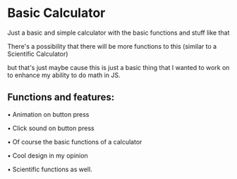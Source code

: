 <h1>Basic Calculator</h1>
Just a basic and simple calculator with the basic functions and stuff like that

There's a possibility that there will be more functions to this (similar to a Scientific Calculator) 

but that's just maybe cause this is just a basic thing that I wanted to work on to enhance my ability to do math in JS.

<h2>Functions and features:</h2>
• Animation on button press


• Click sound on button press


• Of course the basic functions of a calculator


• Cool design in my opinion


• Scientific functions as well.

